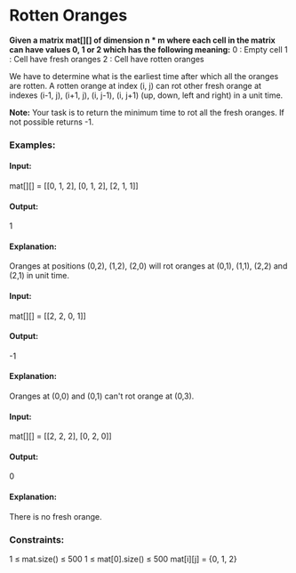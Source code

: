 # Rotten Oranges
**Given a matrix mat[][] of dimension n * m where each cell in the matrix can have values 0, 1 or 2 which has the following meaning:**
0 : Empty cell
1 : Cell have fresh oranges
2 : Cell have rotten oranges

We have to determine what is the earliest time after which all the oranges are rotten. A rotten orange at index (i, j) can rot other fresh orange at indexes (i-1, j), (i+1, j), (i, j-1), (i, j+1) (up, down, left and right) in a unit time.

**Note:** Your task is to return the minimum time to rot all the fresh oranges. If not possible returns -1.

### Examples:
#### Input: 
mat[][] = [[0, 1, 2], [0, 1, 2], [2, 1, 1]]
#### Output:
1
#### Explanation: 
Oranges at positions (0,2), (1,2), (2,0) will rot oranges at (0,1), (1,1), (2,2) and (2,1) in unit time.

#### Input:
mat[][] = [[2, 2, 0, 1]]
#### Output: 
-1
#### Explanation:
Oranges at (0,0) and (0,1) can't rot orange at (0,3).

#### Input:
mat[][] = [[2, 2, 2], [0, 2, 0]]
#### Output:
0
#### Explanation: 
There is no fresh orange. 

### Constraints:
1 ≤ mat.size() ≤ 500
1 ≤ mat[0].size() ≤ 500
mat[i][j] = {0, 1, 2} 

